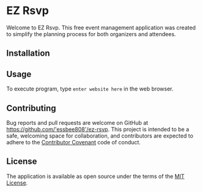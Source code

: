# EZ Rsvp

Welcome to EZ Rsvp. This free event management application was created to simplify the planning process for both organizers and attendees. 

## Installation



## Usage

To execute program, type ```enter website here``` in the web browser.

## Contributing

Bug reports and pull requests are welcome on GitHub at https://github.com/'essbee808'/ez-rsvp. This project is intended to be a safe, welcoming space for collaboration, and contributors are expected to adhere to the [Contributor Covenant](http://contributor-covenant.org) code of conduct.

## License

The application is available as open source under the terms of the [MIT License](https://opensource.org/licenses/MIT).


